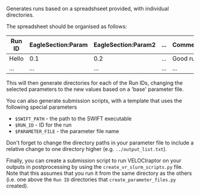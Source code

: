 Generates runs based on a spreadshseet provided, with
individual directories.

The spreadsheet should be organised as follows:

Run ID | EagleSection:Param | EagleSection:Param2 | ... | Comment
-------|--------------------|---------------------|-----|----------
Hello  |        0.1         |          0.2        | ... | Good run!
...    |        ...         |          ...        | ... |   ...

This will then generate directories for each of the Run IDs,
changing the selected parameters to the new values based on a
'base' parameter file.

You can also generate submission scripts, with a template
that uses the following special parameters

+ `$SWIFT_PATH` - the path to the SWIFT executable
+ `$RUN_ID` - ID for the run
+ `$PARAMETER_FILE` - the parameter file name

Don't forget to change the directory paths in your
parameter file to include a relative change to one directory
higher (e.g. `../output_list.txt`).

Finally, you can create a submission script to run VELOCIraptor on your
outputs in postprocessing by using the `create_vr_slurm_scripts.py` file.
Note that this assumes that you run it from the same directory as the others
(i.e. one above the `Run ID` directories that `create_parameter_files.py`
created).
